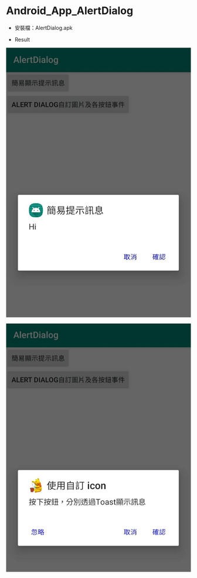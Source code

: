 # Android_App_AlertDialog

* 安裝檔：AlertDialog.apk

* Result


![image](https://github.com/bearprojects/Android_App_AlertDialog/blob/2d2627e4209d707341831aec23bf9ae0a1efa2b5/AlertDialog_1.jpg)

![image](https://github.com/bearprojects/Android_App_AlertDialog/blob/2d2627e4209d707341831aec23bf9ae0a1efa2b5/AlertDialog_2.jpg)